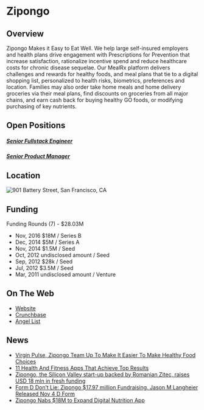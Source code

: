 # Zipongo
## Overview
Zipongo Makes it Easy to Eat Well. We help large self-insured employers and health plans drive engagement with Prescriptions for Prevention that increase satisfaction, rationalize incentive spend and reduce healthcare costs for chronic disease sequelae. Our MealRx platform delivers challenges and rewards for healthy foods, and meal plans that tie to a digital shopping list, personalized to health risks, biometrics, preferences and location. Families may also order take home meals and home delivery groceries via their meal plans, find discounts on groceries from all major chains, and earn cash back for buying healthy GO foods, or modifying purchasing of key nutrients.

## Open Positions
##### [Senior Fullstack Engineer](https://github.com/the31337/jobs/blob/master/zipongo/senior-full-stack-engineer.md)
##### [Senior Product Manager](https://github.com/the31337/jobs/blob/master/zipongo/senior-product-manager.md)

## Location
![901 Battery Street, San Francisco, CA](https://maps.googleapis.com/maps/api/staticmap?center=901+Battery+Street,+San+Francisco,+CA&zoom=13&scale=false&size=600x300&maptype=roadmap&format=png&visual_refresh=true)  

## Funding
Funding Rounds (7) - $28.03M
+ Nov, 2016	$18M / Series B
+ Dec, 2014	$5M / Series A
+ Nov, 2014	$1.5M / Seed
+ Oct, 2012	undisclosed amount / Seed
+ Sep, 2012	$28k / Seed
+ Jul, 2012	$3.5M / Seed
+ Mar, 2011	undisclosed amount / Venture

## On The Web
+ [Website](http://www.zipongo.com)
+ [Crunchbase](https://www.crunchbase.com/organization/zipongo#/entity)
+ [Angel List](https://angel.co/zipongo)

## News
+ [Virgin Pulse, Zipongo Team Up To Make It Easier To Make Healthy Food Choices](http://patch.com/massachusetts/framingham/virgin-pulse-zipongo-team-make-it-easier-make-healthy-food-choices-0)
+ [11 Health And Fitness Apps That Achieve Top Results](http://www.forbes.com/sites/jennifercohen/2015/01/07/the-11-top-health-fitness-apps-that-achieve-the-best-results/3/#15032359297a)
+ [Zipongo, the Silicon Valley start-up backed by Romanian Zitec, raises USD 18 mln in fresh funding](http://www.business-review.eu/news/zipongo-the-silicon-valley-start-up-backed-by-romanian-zitec-raises-usd-18-mln-in-fresh-funding-125817)
+ [Form D Don’t Lie: Zipongo $17.97 million Fundraising. Jason M Langheier Released Nov 4 D Form](http://friscofastball.com/2016/11/07/form-d-dont-lie-zipongo-17-97-million-fundraising-jason-m-langheier-released-nov-4-d-form/)
+ [Zipongo Nabs $18M to Expand Digital Nutrition App](http://hitconsultant.net/2016/11/03/zipongo-nabs-expand-digital-nutrition-platform/)
